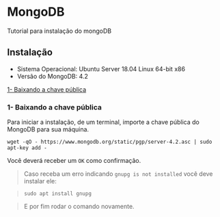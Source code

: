 # MongoDB

Tutorial para instalação do mongoDB

## Instalação

- Sistema Operacional: Ubuntu Server 18.04 Linux 64-bit x86
- Versão do MongoDB: 4.2

[1- Baixando a chave pública](#1--Baixando-a-chave-pública)

### 1- Baixando a chave pública

Para iniciar a instalação, de um terminal, importe a chave pública do MongoDB para sua máquina.

```
wget -qO - https://www.mongodb.org/static/pgp/server-4.2.asc | sudo apt-key add -
```

Você deverá receber um `OK` como confirmação.

> Caso receba um erro indicando `gnupg is not installed` você deve instalar ele:

> ```
> sudo apt install gnupg
> ```

> E por fim rodar o comando novamente.

